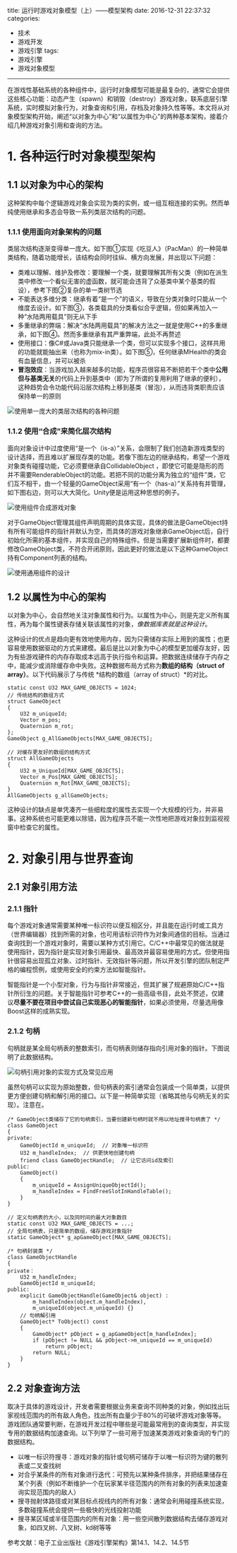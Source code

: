title: 运行时游戏对象模型（上）——模型架构
date: 2016-12-31 22:37:32
categories:
- 技术
- 游戏开发
- 游戏引擎
tags:
- 游戏引擎
- 游戏对象模型
---
在游戏性基础系统的各种组件中，运行时对象模型可能是最复杂的，通常它会提供这些核心功能：动态产生（spawn）和销毁（destroy）游戏对象，联系底层引擎系统，实时模拟对象行为，对象查询和引用，存档及对象持久性等等。本文将从对象模型架构开始，阐述“以对象为中心”和“以属性为中心”的两种基本架构，接着介绍几种游戏对象引用和查询的方法。

<!-- more -->

# 1. 各种运行时对象模型架构

## 1.1 以对象为中心的架构

这种架构中每个逻辑游戏对象会实现为类的实例，或一组互相连接的实例。然而单纯使用继承和多态会导致一系列类层次结构的问题。

### 1.1.1 使用面向对象架构的问题

类层次结构逐渐变得单一庞大。如下图①实现《吃豆人》（PacMan）的一种简单类结构，随着功能增长，该结构会同时往纵、横方向发展，并出现以下问题：

* 类难以理解、维护及修改：要理解一个类，就要理解其所有父类（例如在派生类中修改一个看似无害的虚函数，就可能会违背了众基类中某个基类的假设），参考下图②复杂的单一类树节选
* 不能表达多维分类：继承有着“是一个”的语义，导致在分类对象时只能从一个维度去设计。如下图③，各类载具的分类看似合乎逻辑，但如果再加入一种“水陆两用载具”则无从下手
* 多重继承的弊端：解决“水陆两用载具”的解决方法之一就是使用C++的多重继承，如下图④。然而多重继承有其严重弊端，此处不再赘述
* 使用接口：像C#或Java类只能继承一个类，但可以实现多个接口，这样共用的功能就能抽出来（也称为mix-in类）。如下图⑤，任何继承MHealth的类会有血量信息，并可以被杀
* **冒泡效应**：当游戏加入越来越多的功能，程序员很容易不断把若干个类中**公用但与基类无关**的代码上升到基类中（即为了所谓的复用利用了继承的便利），这种趋势会令功能代码沿层次结构上移到基类（冒泡），从而违背类职责应该保持单一的原则

![使用单一庞大的类层次结构的各种问题](http://raytaylorlin-blog.qiniudn.com/image/engine/%E4%BD%BF%E7%94%A8%E5%8D%95%E4%B8%80%E5%BA%9E%E5%A4%A7%E7%9A%84%E7%B1%BB%E5%B1%82%E6%AC%A1%E7%BB%93%E6%9E%84%E7%9A%84%E5%90%84%E7%A7%8D%E9%97%AE%E9%A2%98.jpg)

### 1.1.2 使用“合成”来简化层次结构

面向对象设计中过度使用“是一个（is-a）”关系，会限制了我们创造新游戏类型的设计选择，而且难以扩展现存类的功能。若像下图左边的继承结构，希望一个游戏对象类有碰撞功能，它必须要继承自CollidableObject ，即使它可能是隐形的而并不需要RenderableObject的功能。若把不同的功能分离为独立的“组件”类，它们互不相干，由一个轻量的GameObject采用“有一个（has-a）”关系持有并管理，如下图右边，则可以大大简化。Unity便是运用这种思想的例子。

![使用组件合成游戏对象](http://raytaylorlin-blog.qiniudn.com/image/engine/%E4%BD%BF%E7%94%A8%E7%BB%84%E4%BB%B6%E5%90%88%E6%88%90%E6%B8%B8%E6%88%8F%E5%AF%B9%E8%B1%A1.jpg)

对于GameObject管理其组件声明周期的具体实现，具体的做法是GameObject持有所有可能组件的指针并默认为空，而具体的游戏对象继承GameObject后，自行初始化所需的基本组件，并实现自己的特殊组件。但是当需要扩展新组件时，都要修改GameObject类，不符合开闭原则，因此更好的做法是以下这种GameObject持有Component列表的结构。

![使用通用组件的设计](http://raytaylorlin-blog.qiniudn.com/image/engine/%E4%BD%BF%E7%94%A8%E9%80%9A%E7%94%A8%E7%BB%84%E4%BB%B6%E7%9A%84%E8%AE%BE%E8%AE%A1.jpg)

## 1.2 以属性为中心的架构

以对象为中心，会自然地关注对象属性和行为。以属性为中心，则是先定义所有属性，再为每个属性键表存储关联该属性的对象，*像数据库表就是这种设计*。

这种设计的优点是趋向更有效地使用内存，因为只需储存实际上用到的属性；也更容易使用数据驱动的方式来建模。最后是比以对象为中心的模型更加缓存友好，因为有些游戏硬件的内存存取成本远高于执行指令和运算。把数据连续储存于内存之中，能减少或消除缓存命中失败。这种数据布局方式称为**数组的结构（struct of array）**。以下代码展示了与传统 *结构的数组（array of struct）*的对比。

    static const U32 MAX_GAME_OBJECTS = 1024;
    // 传统结构的数组方式
    struct GameObject
    {
        U32 m_uniqueId;
        Vector m_pos;
        Quaternion m_rot;
    };
    GameObject g_AllGameObjects[MAX_GAME_OBJECTS];

    // 对缓存更友好的数组的结构方式
    struct AllGameObjects
    {
        U32 m_UniqueId[MAX_GAME_OBJECTS];
        Vector m_Pos[MAX_GAME_OBJECTS];
        Quaternion m_Rot[MAX_GAME_OBJECTS];
    }
    AllGameObjects g_allGameObjects;

这种设计的缺点是单凭凑齐一些细粒度的属性去实现一个大规模的行为，并非易事。这种系统也可能更难以除错，因为程序员不能一次性地把游戏对象拉到监视视窗中检查它的属性。

# 2. 对象引用与世界查询

## 2.1 对象引用方法

### 2.1.1 指针

每个游戏对象通常需要某种唯一标识符以便互相区分，并且能在运行时或工具方（世界编辑器）找到所需的对象，也可用该标识符作为对象间通信的目标。当通过查询找到一个游戏对象时，需要以某种方式引用它。C/C++中最常见的做法就是使用指针，因为指针是实现对象引用最快、最高效并最容易使用的方式。但使用指针很容易出现孤立对象、过时指针、无效指针等问题，所以开发引擎的团队制定严格的编程惯例，或使用安全的约束方法如智能指针。

智能指针是一个小型对象，行为与指针非常接近，但其扩展了规避原始C/C++指针所衍生的问题。关于智能指针可参考C++的一些高级书目，此处不赘述，仅建议**尽量不要在项目中尝试自己实现恶心的智能指针**，如果必须使用，尽量选用像Boost这样的成熟实现。

### 2.1.2 句柄

句柄就是某全局句柄表的整数索引，而句柄表则储存指向引用对象的指针。下图说明了此数据结构。

![句柄引用对象的实现方式及常见应用](http://raytaylorlin-blog.qiniudn.com/image/engine/%E5%8F%A5%E6%9F%84%E5%BC%95%E7%94%A8%E5%AF%B9%E8%B1%A1%E7%9A%84%E5%AE%9E%E7%8E%B0%E6%96%B9%E5%BC%8F%E5%8F%8A%E5%B8%B8%E8%A7%81%E5%BA%94%E7%94%A8.jpg)

虽然句柄可以实现为原始整数，但句柄表的索引通常会包装成一个简单类，以提供更方便创建句柄和解引用的接口。以下是一种简单实现（省略其他与句柄无关的实现）。注意在。

    /* GameObject类储存了它的句柄索引，当要创建新句柄时就不用以地址搜寻句柄表了 */
    class GameObject
    {
    private:
        GameObjectId m_uniqueId;  // 对象唯一标识符
        U32 m_handleIndex;  // 供更快地创建句柄
        friend class GameObjectHandle;  // 让它访问id及索引
    public:
        GameObject()
        {
            m_uniqueId = AssignUniqueObjectId();
            m_handleIndex = FindFreeSlotInHandleTable();
        }
    }

    // 定义句柄表的大小，以及同时间的最大对象数目
    static const U32 MAX_GAME_OBJECTS = ...;
    // 全局句柄表，只是简单的数组，储存游戏对象指针
    static GameObject* g_apGameObject[MAX_GAME_OBJECTS];

    /* 句柄封装类 */
    class GameObjectHandle
    {
    private：
        U32 m_handleIndex;
        GameObjectId m_uniqueId;
    public:
        explicit GameObjectHandle(GameObject& object) :
            m_handleIndex(object.m_handleIndex),
            m_uniqueId(object.m_uniqueId) {}
        // 句柄解引用
        GameObject* ToObject() const
        {
            GameObject* pObject = g_apGameObject[m_handleIndex];
            if (pObject != NULL && pObject->m_uniqueId == m_uniqueId)
                return pObject;
            return NULL;
        }
    }

## 2.2 对象查询方法

取决于具体的游戏设计，开发者需要根据业务来查询不同种类的对象，例如找出玩家视线范围内的所有敌人角色，找出所有血量少于80%的可破坏游戏对象等等。游戏团队通常要判断，在游戏开发过程中哪些是可能最常用到的查询类型，并实现专用的数据结构加速查询。以下列举了一些可用于加速某类游戏对象查询的专门的数据结构。

* 以唯一标识符搜寻：游戏对象的指针或句柄可储存于以唯一标识符为键的散列表或二叉查找树
* 对合乎某条件的所有对象进行迭代：可预先以某种条件排序，并把结果储存在某个列表（例如不断维护一个在玩家某半径范围内的所有对象的列表来加速查询实现范围内的敌人）
* 搜寻抛射体路径或对某目标点视线内的所有对象：通常会利用碰撞系统实现，多数碰撞系统会提供一些极快的光线投射功能
* 搜寻某区域或半径范围内的所有对象：用一些空间散列数据结构去储存游戏对象，如四叉树、八叉树、kd树等等

参考文献：电子工业出版社《游戏引擎架构》第14.1、14.2、14.5节
